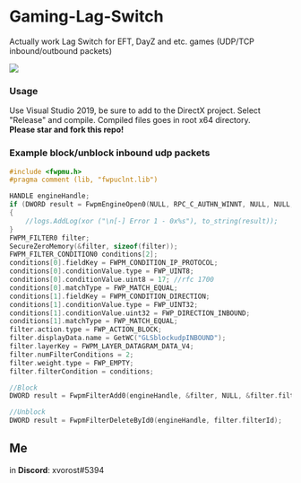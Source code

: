 # Gaming-Lag-Switch
Actually work Lag Switch for EFT, DayZ and etc. games (UDP/TCP inbound/outbound packets)

<img src="https://cdn.discordapp.com/attachments/439961603744464899/1143544993395515392/image.png"></img>

### Usage
Use Visual Studio 2019, be sure to add to the DirectX project.
Select "Release" and compile. Compiled files goes in root x64 directory.<br>
**Please star and fork this repo!**

### Example block/unblock inbound udp packets
```cpp
#include <fwpmu.h>
#pragma comment (lib, "fwpuclnt.lib")

HANDLE engineHandle;
if (DWORD result = FwpmEngineOpen0(NULL, RPC_C_AUTHN_WINNT, NULL, NULL, &engineHandle))
{
    //logs.AddLog(xor ("\n[-] Error 1 - 0x%s"), to_string(result));
}
FWPM_FILTER0 filter;
SecureZeroMemory(&filter, sizeof(filter));
FWPM_FILTER_CONDITION0 conditions[2];
conditions[0].fieldKey = FWPM_CONDITION_IP_PROTOCOL;
conditions[0].conditionValue.type = FWP_UINT8;
conditions[0].conditionValue.uint8 = 17; //rfc 1700
conditions[0].matchType = FWP_MATCH_EQUAL;
conditions[1].fieldKey = FWPM_CONDITION_DIRECTION;
conditions[1].conditionValue.type = FWP_UINT32;
conditions[1].conditionValue.uint32 = FWP_DIRECTION_INBOUND;
conditions[1].matchType = FWP_MATCH_EQUAL;
filter.action.type = FWP_ACTION_BLOCK;
filter.displayData.name = GetWC("GLSblockudpINBOUND");
filter.layerKey = FWPM_LAYER_DATAGRAM_DATA_V4;
filter.numFilterConditions = 2;
filter.weight.type = FWP_EMPTY;
filter.filterCondition = conditions;

//Block
DWORD result = FwpmFilterAdd0(engineHandle, &filter, NULL, &filter.filterId);

//Unblock
DWORD result = FwpmFilterDeleteById0(engineHandle, filter.filterId);
```

## Me
in **Discord**: xvorost#5394<br>
